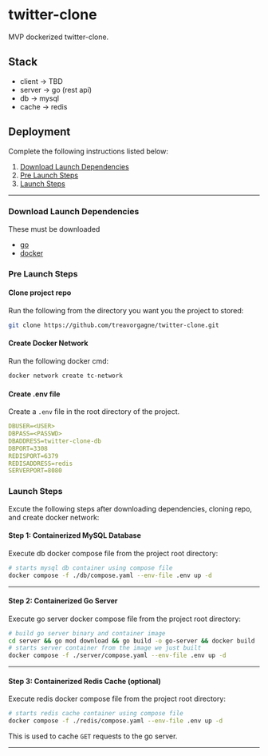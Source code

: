 # twitter-clone
MVP dockerized twitter-clone.

## Stack
- client -> TBD
- server -> go (rest api)
- db -> mysql
- cache -> redis

## Deployment
Complete the following instructions listed below: 

1) [Download Launch Dependencies](#download-launch-dependencies)
2) [Pre Launch Steps](#pre-launch-steps)
3) [Launch Steps](#launch-steps)

----
### Download Launch Dependencies
These must be downloaded
- [go](https://go.dev/doc/install)
- [docker](https://docs.docker.com/get-started/get-docker/)

### Pre Launch Steps

#### Clone project repo
Run the following from the directory you want you the project to stored:
```bash
git clone https://github.com/treavorgagne/twitter-clone.git
``` 

#### Create Docker Network
Run the following docker cmd:
```bash
docker network create tc-network
```

#### Create .env file
Create a `.env` file in the root directory of the project.

```yaml
DBUSER=<USER>
DBPASS=<PASSWD>
DBADDRESS=twitter-clone-db
DBPORT=3308
REDISPORT=6379
REDISADDRESS=redis
SERVERPORT=8080
```

### Launch Steps
Excute the following steps after downloading dependencies, cloning repo, and create docker network:

#### Step 1: Containerized MySQL Database
Execute db docker compose file from the project root directory:

```bash
# starts mysql db container using compose file
docker compose -f ./db/compose.yaml --env-file .env up -d 
```

----
#### Step 2: Containerized Go Server
Execute go server docker compose file from the project root directory:

```bash
# build go server binary and container image
cd server && go mod download && go build -o go-server && docker build . -t go-server:0.0.1 && cd ..
# starts server container from the image we just built
docker compose -f ./server/compose.yaml --env-file .env up -d 
```

----
#### Step 3: Containerized Redis Cache (optional)
Execute redis docker compose file from the project root directory:

```bash
# starts redis cache container using compose file
docker compose -f ./redis/compose.yaml --env-file .env up -d 
```
This is used to cache `GET` requests to the go server.

----


